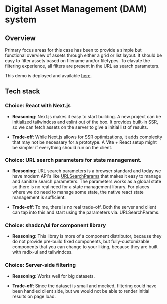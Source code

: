 # Digital Asset Management (DAM) system

## Overview

Primary focus areas for this case has been to provide a simple but functional overview of assets through either a grid or list layout. It should be easy to filter assets based on filename and/or filetypes. To elavate the filtering experience, all filters are present in the URL as search parameters.

This demo is deployed and available [here](https://dam-git-main-mikkelhartungs-projects.vercel.app/).

## Tech stack

### Choice: React with Next.js

- **Reasoning**: Next.js makes it easy to start building. A new project can be initialized tailwindcss and eslint out of the box. It provides built-in SSR, so we can fetch assets on the server to give a initial list of results.

- **Trade-off**: While Next.js allows for SSR optimizations, it adds complexity that may not be necessary for a prototype. A Vite + React setup might be simpler if everything should run on the client.

### Choice: URL search parameters for state management.

- **Reasoning**: URL search parameters is a browser standard and today we have modern API's like [URLSearchParams](https://developer.mozilla.org/en-US/docs/Web/API/URLSearchParams) that makes it easy to manage and sanitize search parameters. The parameters works as a global state so there is no real need for a state management library. For places where we do need to manage some state, the native react state management is sufficient.

- **Trade-off**: To me, there is no real trade-off. Both the server and client can tap into this and start using the parameters via. URLSearchParams.

### Choice: shadcn/ui for component library

- **Reasoning**: This libray is more of a component distributor, because they do not provide pre-build fixed components, but fully-customizable components that you can change to your liking, because they are built with radix-ui and tailwindcss.

### Choice: Server-side filtering

- **Reasoning**: Works well for big datasets.

- **Trade-off**: Since the dataset is small and mocked, filtering could have been handled client side, but we would not be able to render initial results on page load.
